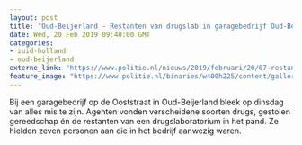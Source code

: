 ```yaml
---
layout: post
title: "Oud-Beijerland - Restanten van drugslab in garagebedrijf Oud-Beijerland"
date: Wed, 20 Feb 2019 09:40:00 GMT
categories: 
- zuid-holland 
- oud-beijerland 
externe_link: "https://www.politie.nl/nieuws/2019/februari/20/07-restanten-van-drugslab-in-garagebedrijf-oud-beijerland.html"
feature_image: "https://www.politie.nl/binaries/w400h225/content/gallery/politie/nieuws/2019/februari/07-rt/f-190220-van-alles-mis-bij-garagebdrijf.jpg"
---
```


Bij een garagebedrijf op de Ooststraat in Oud-Beijerland bleek op dinsdag van alles mis te zijn. Agenten vonden verscheidene soorten drugs, gestolen gereedschap én de restanten van een drugslaboratorium in het pand. Ze hielden zeven personen aan die in het bedrijf aanwezig waren.
